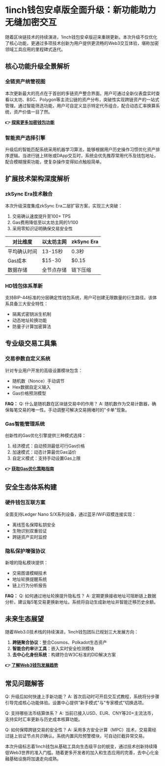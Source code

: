 # 1inch钱包安卓版全面升级：新功能助力无缝加密交互

随着区块链技术的持续演进，1inch钱包安卓版迎来重磅更新。本次升级不仅优化了核心功能，更通过多项技术创新为用户提供更流畅的Web3交互体验，堪称加密领域工具应用的里程碑式迭代。

## 核心功能升级全景解析

### 全链资产统管视图
本次更新最大的亮点在于首创的多链资产整合界面。用户可通过全新仪表盘实时查看以太坊、BSC、Polygon等主流公链的资产分布，突破性实现跨链资产的一站式管理。通过智能筛选功能，用户可自定义显示特定代币组合，配合动态汇率换算系统，资产价值一目了然。

**👉 [探索更多加密钱包功能](https://bit.ly/okx_welcome)**

### 智能资产选择引擎
升级后的智能匹配系统采用机器学习算法，能够根据用户历史操作习惯优化资产排序逻辑。当进行链上转账或DApp交互时，系统会优先推荐常用代币及钱包地址，配合模糊搜索功能，使复杂操作变得如点触般简单。

## 扩展技术架构深度解析

### zkSync Era技术融合
本次升级深度集成zkSync Era二层扩容方案，实现三大突破：
1. 交易确认速度提升至100+ TPS
2. Gas费用降低至以太坊主网的1/100
3. 采用零知识证明确保交易安全性

| 对比维度       | 以太坊主网 | zkSync Era |
|----------------|------------|------------|
| 平均确认时间   | 13-15秒    | 0.3秒      |
| Gas成本        | $15-30     | $0.15      |
| 数据存储       | 全节点存储 | 链下压缩   |

### HD钱包体系革新
支持BIP-44标准的分层确定性钱包系统，用户可创建无限数量的衍生路径。该体系具备三大安全特性：
- 隔离式密钥派生机制
- 动态地址轮换功能
- 防量子计算加密算法

## 专业级交易工具集

### 交易参数自定义系统
针对专业用户开发的高级设置模块包含：
- 随机数（Nonce）手动调节
- Hex数据自定义输入
- Gas价格预测模型

**FAQ：**
Q: 什么是随机数在区块链交易中的作用？
A: 随机数作为交易计数器，确保每笔交易的唯一性。手动调整可解决交易拥堵时的"卡单"现象。

### Gas智能管理系统
创新性的Gas优化引擎提供三种模式选择：
1. 经济模式：自动预测最低可行Gas价格
2. 加速模式：动态计算最优Gas溢价
3. 自定义模式：支持手动设置Gas上限

**👉 [获取Gas优化策略指南](https://bit.ly/okx_welcome)**

## 安全生态体系构建

### 硬件钱包互联方案
全面支持Ledger Nano S/X系列设备，通过蓝牙/WiFi双模连接实现：
- 离线签名保障私钥安全
- 生物识别双重验证
- 跨链资产实时监控

### 隐私保护增强协议
新增的隐私模块提供：
- 交易图谱模糊技术
- 地址轮换提醒系统
- 链上行为分析报告

**FAQ：**
Q: 如何通过地址轮换提升隐私性？
A: 定期更换接收地址可阻断链上数据分析，建议每5笔交易更换新地址。系统将自动生成新地址并智能迁移历史余额。

## 未来生态展望

随着Web3.0技术栈的持续演进，1inch钱包团队已规划三大发展方向：
1. **跨链聚合协议**：整合Cosmos、Polkadot生态资产
2. **智能合约审计工具**：嵌入实时安全检测模块
3. **去中心化身份系统**：构建符合W3C标准的DID解决方案

**👉 [了解Web3钱包发展趋势](https://bit.ly/okx_welcome)**

## 常见问题解答

Q: 升级后如何快速上手新功能？
A: 首次启动时可开启交互式教程，系统将分步骤引导完成核心功能体验。设置中心提供"新手模式"与"专家模式"切换选项。

Q: 支持哪些法币结算体系？
A: 当前已接入USD、EUR、CNY等20+主流法币，支持实时汇率更新与历史成本核算功能。

Q: 如何保障跨链交易的安全性？
A: 采用多方安全计算（MPC）技术，交易需经过链上验证节点共识确认。系统内置风险预警模块，可自动拦截异常交易。

本次升级标志着1inch钱包从基础工具向生态级平台的蜕变，通过技术创新持续降低Web3世界的准入门槛。随着更多开发者的加入和生态应用的完善，去中心化金融基础设施将加速走向成熟。